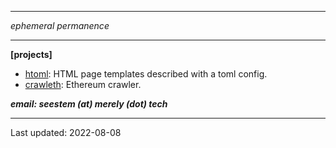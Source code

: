 
---

*ephemeral permanence*

---

__[projects]__

- [htoml](./projects/htoml.html): HTML page templates described with a toml config.
- [crawleth](./projects/crawleth.html): Ethereum crawler.



*__email:  seestem (at) merely (dot) tech__*

---
Last updated: 2022-08-08
